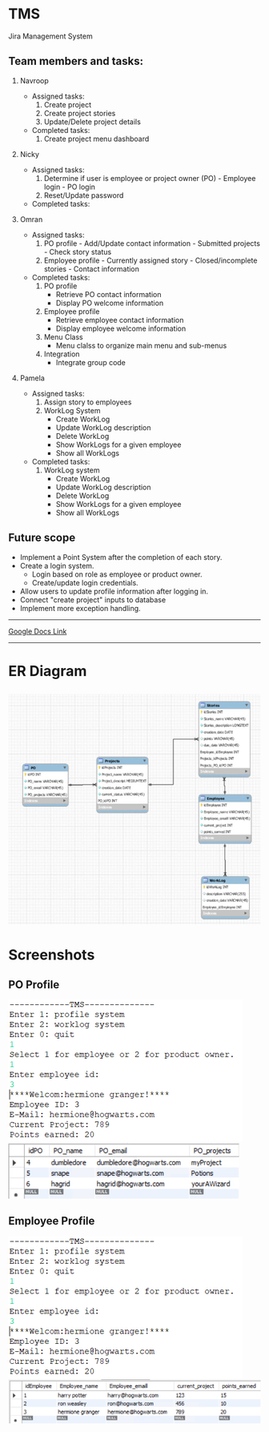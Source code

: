 # TMS
Jira Management System

Team members and tasks:
-----------------------
1. Navroop
   - Assigned tasks:
        1. Create project
        2. Create project stories
        3. Update/Delete project details
   - Completed tasks:
        1. Create project menu dashboard
   
2. Nicky
   - Assigned tasks:
        1. Determine if user is employee or project owner (PO)
          - Employee login
          - PO login
        2. Reset/Update password 
   - Completed tasks:
   
3. Omran
   - Assigned tasks:
        1. PO profile
          - Add/Update contact information
          - Submitted projects
          - Check story status
        3. Employee profile
          - Currently assigned story
          - Closed/incomplete stories
          - Contact information 
   - Completed tasks:
      1. PO profile
          - Retrieve PO contact information
          - Display PO welcome information
      2. Employee profile
          - Retrieve employee contact information
          - Display employee welcome information
      3. Menu Class
          - Menu clalss to organize main menu and sub-menus
      4. Integration
          - Integrate group code
4. Pamela
   - Assigned tasks:
      1. Assign story to employees
      2. WorkLog System
          - Create WorkLog
          - Update WorkLog description
          - Delete WorkLog
          - Show WorkLogs for a given employee
          - Show all WorkLogs 
   - Completed tasks:
      1. WorkLog system 
          - Create WorkLog
          - Update WorkLog description
          - Delete WorkLog
          - Show WorkLogs for a given employee
          - Show all WorkLogs


Future scope
------------
- Implement a Point System after the completion of each story.
- Create a login system.
   - Login based on role as employee or product owner.
   - Create/update login credentials.
- Allow users to update profile information after logging in.
- Connect "create project" inputs to database
- Implement more exception handling.

------------

[Google Docs Link](https://docs.google.com/document/d/1wg74vzoU9hXGs3bU7uZME8QdFtB5F7EDd6i17VqK3Do/edit?usp=sharing)

-------------
# ER Diagram

![ER Diagram](https://github.com/nkhangura/TMS/blob/ReadMe-Updates/Screenshot%202022-07-14%20151928.png)
-------------
# Screenshots

## PO Profile

![PO Profile](https://github.com/nkhangura/TMS/blob/ReadMe-Updates/profile%20system%20for%20employee.png)
![PO Table](https://github.com/nkhangura/TMS/blob/ReadMe-Updates/PO%20Table.png)

## Employee Profile
![Employee Profile](https://github.com/nkhangura/TMS/blob/ReadMe-Updates/profile%20system%20for%20employee.png)
![Employee Table](https://github.com/nkhangura/TMS/blob/ReadMe-Updates/Employee%20Table.png)


